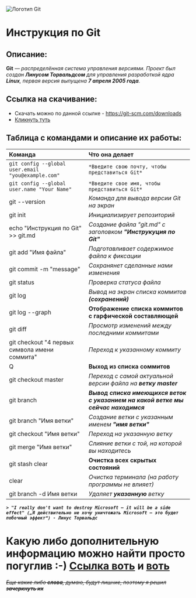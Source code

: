 ![Логотип Git](Git_images.jpeg)
# Инструкция по Git

## Описание:
**Git** _— распределённая система управления версиями. Проект был создан __Линусом Торвальдсом__ для управления разработкой ядра __Linux__, первая версия выпущена __7 апреля 2005 года__._

## Ссылка на скачивание:
* Скачать можно по данной ссылке - https://git-scm.com/downloads
* [Кликнуть туть](https://git-scm.com/downloads)

## Таблица с командами и описание их работы:
|Команда |Что она делает |
:-| :-
|`git config --global user.email "you@example.com"` |`*Введите свою почту, чтобы представиться Git*`|
|`git config --global user.name "Your Name" `|`*Введите свое имя, чтобы представиться Git* `|
|git --version |*Команда для вывода версии Git на экран*|
|git init |_Инициализирует репозиторий_|
|echo "Инструкция по Git" >> git.md | _Создание файла "git.md" с заголовком **"Инструкуция по Git"**_|
|git add "Имя файла" |*Подготавливает содержимое файла к фиксации*|
|git commit -m "message" |_Сохранянет сделанные нами изменения_|
|git status |*Проверка статуса файла* |
|git log |_Вывод на экран списка коммитов **(сохранений)**_ |
|git log --graph |**Отображение списка коммитов с гарфической составляющей**|
|git diff |_Просмотр изменений между последними коммитами_ |
|git checkout "4 первых символа имени соммита" |*Переход к указанному коммиту* |
|Q |**Выход из списка соммитов** |
|git checkout master |_Переход с самой актуальной версии файла на **ветку master**_|
|git branch |***Вывод списка имеющихся веток с указанием на какой ветке мы сейчас находимся*** |
|git branch "Имя ветки" |*Создание ветки с указанным именем __"имя ветки"__* |
|git checkout "Имя ветки" |*Переход на указанную ветку* |
|git merge "Имя ветки" |_Слияние ветки с той, на которой вы находитесь_ |
|git stash clear |__Очистка всех скрытых состояний__ |
|clear |_Очистка терминала (на работу программы не влияет)_ |
|git branch -d Имя ветки |_Удаляет **указанную** ветку_ |

**_`> "I really don't want to destroy Microsoft — it will be a side effect" („Я действительно не хочу уничтожать Microsoft — это будет побочный эффект“) - Линус Торвальдс`_**

# Какую либо дополнительную информацию можно найти просто погуглив :-) [Ссылка воть](https://yandex.ru/) и [воть](https://www.google.ru/)

_~~Еще какие либо **слова**, думаю, будут лишние, поэтому я решил **зачеркнуть их**~~_